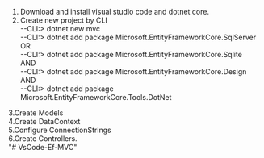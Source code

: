 1. Download and install visual studio code and dotnet core.
2. Create new project by CLI <br />
  --CLI:\> dotnet new mvc <br />
  --CLI:\> dotnet add package Microsoft.EntityFrameworkCore.SqlServer <br />
  OR <br />
  --CLI:\> dotnet add package Microsoft.EntityFrameworkCore.Sqlite <br />
  AND <br />
  --CLI:\> dotnet add package Microsoft.EntityFrameworkCore.Design <br />
  AND <br />
  --CLI:\> dotnet add package Microsoft.EntityFrameworkCore.Tools.DotNet <br />

3.Create Models<br />
4.Create DataContext <br />
5.Configure ConnectionStrings <br />
6.Create Controllers.<br />
"# VsCode-Ef-MVC" 
